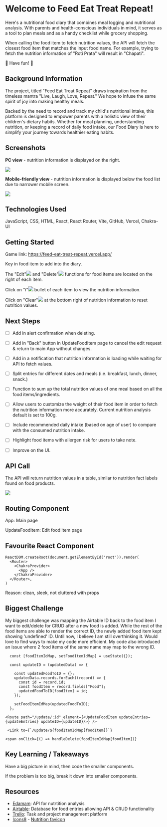 # Welcome to Feed Eat Treat Repeat!

Here's a nutritional food diary that combines meal logging and nutritional analysis. With parents and health-conscious individuals in mind, it serves as a tool to plan meals and as a handy checklist while grocery shopping.

When calling the food item to fetch nutrition values, the API will fetch the closest food item that matches the input food name. For example, trying to fetch the nutrition information of "Roti Prata" will result in "Chapati".

:cherries: Have fun! :carrot:

## Background Information

The project, titled "Feed Eat Treat Repeat" draws inspiration from the timeless mantra "Live, Laugh, Love, Repeat." We hope to infuse the same spirit of joy into making healthy meals.

Backed by the need to record and track my child's nutritional intake, this platform is designed to empower parents with a holistic view of their children's dietary habits. Whether for meal planning, understanding nutrition, or keeping a record of daily food intake, our Food Diary is here to simplify your journey towards healthier eating habits.

## Screenshots

**PC view** - nutrition information is displayed on the right.

<img src="/Feed%20Eat%20Treat%20Repeat/public/pc_view.png">

**Mobile-friendly view** - nutrition information is displayed below the food list due to narrower mobile screen.

<img src="/Feed%20Eat%20Treat%20Repeat/public/mobile_view.png">

## Technologies Used

JavaScript, CSS, HTML, React, React Router, Vite, GitHub, Vercel, Chakra-UI

## Getting Started

Game link: https://feed-eat-treat-repeat.vercel.app/

Key in food item to add into the diary.

The "Edit"<img src="/Feed%20Eat%20Treat%20Repeat/public/edit.png"> and "Delete"<img src="/Feed%20Eat%20Treat%20Repeat/public/delete.png"> functions for food items are located on the right of each item.

Click on "i"<img src="/Feed%20Eat%20Treat%20Repeat/public/info.png"> bullet of each item to view the nutrition information.

Click on "Clear"<img src="/Feed%20Eat%20Treat%20Repeat/public/clear.png"> at the bottom right of nutrition information to reset nutrition values.

## Next Steps

- [ ] Add in alert confirmation when deleting.
- [ ] Add in "Back" button in UpdateFoodItem page to cancel the edit request & return to main App without changes.
- [ ] Add in a notification that nutrition information is loading while waiting for API to fetch values.
- [ ] Split entries for different dates and meals (i.e. breakfast, lunch, dinner, snack.)
- [ ] Function to sum up the total nutrition values of one meal based on all the food items/ingredients.
- [ ] Allow users to customize the weight of their food item in order to fetch the nutrition information more accurately. Current nutrition analysis default is set to 100g.
- [ ] Include recommended daily intake (based on age of user) to compare with the consumed nutrition intake.
- [ ] Highlight food items with allergen risk for users to take note.
- [ ] Improve on the UI.


## API Call

The API will return nutrition values in a table, similar to nutrition fact labels found on food products.

<img src="/Feed%20Eat%20Treat%20Repeat/public/apireturn.png">

## Routing Component

App: Main page 

UpdateFoodItem: Edit food item page 

## Favourite React Component

```
ReactDOM.createRoot(document.getElementById('root')).render(
  <Router>
    <ChakraProvider>
      <App />
    </ChakraProvider>
  </Router>,
)
```

Reason: clean, sleek, not cluttered with props

## Biggest Challenge

My biggest challenge was mapping the Airtable ID back to the food item I want to edit/delete for CRUD after a new food is added. While the rest of the food items are able to render the correct ID, the newly added food item kept showing 'undefined' ID. Until now, I believe I am still overthinking it. Would love to find ways to make my code more efficient. My code also introduced an issue where 2 food items of the same name may map to the wrong ID.

```
  const [foodItemIdMap, setFoodItemIdMap] = useState({});
```

```
  const updateID = (updatedData) => {

    const updatedFoodToID = {};
    updatedData.records.forEach((record) => {
      const id = record.id;
      const foodItem = record.fields["Food"];
      updatedFoodToID[foodItem] = id;
    });

    setFoodItemIdMap(updatedFoodToID);
  };
```

```
<Route path="/update/:id" element={<UpdateFoodItem updateEntries={updateEntries} updateID={updateID}/>} />
```

```
 <Link to={`/update/${foodItemIdMap[foodItem]}`} 
``` 

```
<span onClick={() => handleDelete(foodItemIdMap[foodItem])}
```

## Key Learning / Takeaways

Have a big picture in mind, then code the smaller components.

If the problem is too big, break it down into smaller components.

## Resources

- [Edamam](https://www.edamam.com/): API for nutrtition analysis
- [Airtable](https://airtable.com/app0oXVuGeHq2HRYJ/shrNAt1ACcjkQxAAg): Database for food entries allowing API & CRUD functionality
- [Trello](https://trello.com/invite/b/oB1SgKRV/ATTI3f5d94730f85d98434743a356613b6839038BC90/feed-eat-treat-repeat): Task and project management platform
- [Icons8](https://icons8.com) - [Nutrition favicon](https://icons8.com/icon/104293/organic-food)